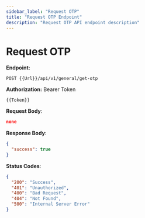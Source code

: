```yaml
---
sidebar_label: "Request OTP"
title: "Request OTP Endpoint"
description: "Request OTP API endpoint description"
---
```


# Request OTP

**Endpoint:**

```
POST {{Url}}/api/v1/general/get-otp
```

**Authorization:** Bearer Token

```
{{Token}}
```

**Request Body**:

```json
none
```

**Response Body**:

```json
{
  "success": true
}
```

**Status Codes**:

```json
{
  "200": "Success",
  "401": "Unauthorized",
  "400": "Bad Request",
  "404": "Not Found",
  "500": "Internal Server Error"
}
```
